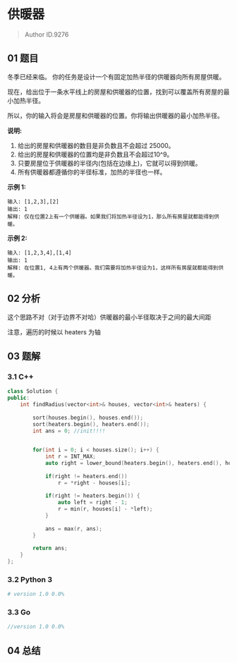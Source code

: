 # 供暖器
> Author ID.9276

## 01 题目

冬季已经来临。 你的任务是设计一个有固定加热半径的供暖器向所有房屋供暖。

现在，给出位于一条水平线上的房屋和供暖器的位置，找到可以覆盖所有房屋的最小加热半径。

所以，你的输入将会是房屋和供暖器的位置。你将输出供暖器的最小加热半径。

**说明:**

1. 给出的房屋和供暖器的数目是非负数且不会超过 25000。
2. 给出的房屋和供暖器的位置均是非负数且不会超过10^9。
3. 只要房屋位于供暖器的半径内(包括在边缘上)，它就可以得到供暖。
4. 所有供暖器都遵循你的半径标准，加热的半径也一样。

**示例 1:**

```
输入: [1,2,3],[2]
输出: 1
解释: 仅在位置2上有一个供暖器。如果我们将加热半径设为1，那么所有房屋就都能得到供暖。
```

**示例 2:**

```
输入: [1,2,3,4],[1,4]
输出: 1
解释: 在位置1, 4上有两个供暖器。我们需要将加热半径设为1，这样所有房屋就都能得到供暖。
```

## 02 分析

这个思路不对（对于边界不对哈）供暖器的最小半径取决于之间的最大间距

注意，遍历的时候以 heaters 为轴

## 03 题解

### 3.1 C++

```c++
class Solution {
public:
    int findRadius(vector<int>& houses, vector<int>& heaters) {
        
        sort(houses.begin(), houses.end());
        sort(heaters.begin(), heaters.end());
        int ans = 0; //init!!!!

        
        for(int i = 0; i < houses.size(); i++) {
            int r = INT_MAX;
            auto right = lower_bound(heaters.begin(), heaters.end(), houses[i]);
            
            if(right != heaters.end())
                r = *right - houses[i];
            
            if(right != heaters.begin()) {
                auto left = right - 1;
                r = min(r, houses[i] - *left);
            }
            
            ans = max(r, ans);
        }
        
        return ans;
    }
};
```

### 3.2 Python 3

```python
# version 1.0 0.0%

```

### 3.3 Go

```Go
//version 1.0 0.0%

```



## 04 总结

